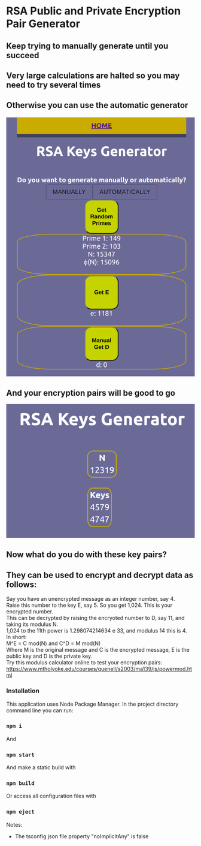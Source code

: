 # RSA Public and Private Encryption Pair Generator 
## Keep trying to manually generate until you succeed 
## Very large calculations are halted so you may need to try several times
## Otherwise you can use the automatic generator
![Generator](public/crypto1.png)
## And your encryption pairs will be good to go
![Pairs](public/crypto2.png)
## Now what do you do with these key pairs?
## They can be used to encrypt and decrypt data as follows: 
Say you have an unencrypted message as an integer number, say 4. <br>
Raise this number to the key E, say 5. So you get 1,024. This is your encrypted number. <br>
This can be decrypted by raising the encryoted number to D, say 11, and taking its modulus N. <br>
1,024 to the 11th power is 1.298074214634 e 33, and modulus 14 this is 4. <br>
In short: <br>
M^E = C mod(N) and C^D = M mod(N) <br>
Where M is the original message and C is the encrypted message, E is the public key and D is the private key. <br>
Try this modulus calculator online to test your encryption pairs: <a> https://www.mtholyoke.edu/courses/quenell/s2003/ma139/js/powermod.html </a> 

### Installation 
This application uses Node Package Manager. In the project directory command line you can run: <br> 

### `npm i` <br>
And <br>
### `npm start` <br>
And make a static build with <br>
### `npm build` <br>
Or access all configuration files with <br>
### `npm eject` <br> 

Notes: 
- The tsconfig.json file property "noImplicitAny" is false




